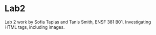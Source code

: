 # Lab2

Lab 2 work by Sofia Tapias and Tanis Smith, ENSF 381 B01.
Investigating HTML tags, including images.